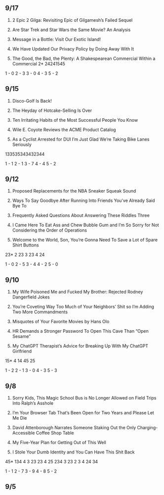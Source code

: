 ## 9/17
1) 2 Epic 2 Gilga: Revisiting Epic of Gilgamesh’s Failed Sequel

2) Are Star Trek and Star Wars the Same Movie? An Analysis

3) Message in a Bottle: Visit Our Exotic Island!

4) We Have Updated Our Privacy Policy by Doing Away With It

5) The Good, the Bad, the Plenty: A Shakespearean Commercial Within a Commercial
2* 24241545

1 - 0
2 - 3
3 - 0
4 - 3
5 - 2

## 9/15
1. Disco-Golf Is Back!

2. The Heyday of Hotcake-Selling Is Over

3. Ten Irritating Habits of the Most Successful People You Know

4. Wile E. Coyote Reviews the ACME Product Catalog

5. As a Cyclist Arrested for DUI I’m Just Glad We’re Taking Bike Lanes Seriously

133535343432344

1 - 1
2 - 1
3 - 7
4 - 4
5 - 2

## 9/12

1. Proposed Replacements for the NBA Sneaker Squeak Sound

2. Ways To Say Goodbye After Running Into Friends You've Already Said Bye To

3. Frequently Asked Questions About Answering These Riddles Three

4. I Came Here To Eat Ass and Chew Bubble Gum and I’m So Sorry for Not Considering the Order of Operations

5. Welcome to the World, Son, You’re Gonna Need To Save a Lot of Spare Shirt Buttons

23* 2 23 3 23 4 24

1 - 0
2 - 5
3 - 4
4 - 2
5 - 0

## 9/10

1. My Wife Poisoned Me and Fucked My Brother: Rejected Rodney Dangerfield Jokes

2. You’re Coveting Way Too Much of Your Neighbors’ Shit so I’m Adding Two More Commandments

3. Misquotes of Your Favorite Movies by Hans Olo

4. HR Demands a Stronger Password To Open This Cave Than “Open Sesame”

5. My ChatGPT Therapist’s Advice for Breaking Up With My ChatGPT Girlfriend

15* 4 14 45 25

1 - 2
2 - 1
3 - 0
4 - 3
5 - 3

## 9/8

1. Sorry Kids, This Magic School Bus is No Longer Allowed on Field Trips Into Ralph’s Asshole

2. I’m Your Browser Tab That’s Been Open for Two Years and Please Let Me Die

3. David Attenborough Narrates Someone Staking Out the Only Charging-Accessible Coffee Shop Table

4. My Five-Year Plan for Getting Out of This Well

5. I Stole Your Dumb Identity and You Can Have This Shit Back

45* 134 4 3 23 23 4 25 234 3 23 2 3 4 24 34

1 - 1
2 - 7
3 - 9
4 - 8
5 - 2

## 9/5


